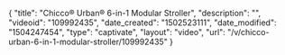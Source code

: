 {
    "title": "Chicco&reg; Urban&reg; 6-in-1 Modular Stroller",
    "description": "",
    "videoid": "109992435",
    "date_created": "1502523111",
    "date_modified": "1504247454",
    "type": "captivate",
    "layout": "video",
    "url": "\/v\/chicco-urban-6-in-1-modular-stroller\/109992435"
}